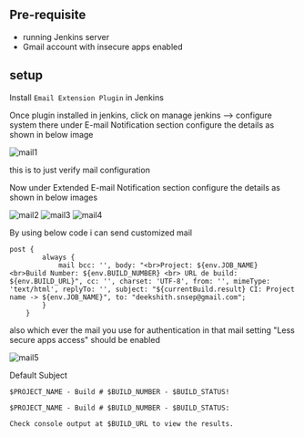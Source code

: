 ## Pre-requisite 
- running Jenkins server 
- Gmail account with insecure apps enabled 

## setup 

Install ```Email Extension Plugin``` in Jenkins 

Once plugin installed in jenkins, click on manage jenkins --> configure system there under E-mail Notification section configure the details as shown in below image 

![mail1](https://user-images.githubusercontent.com/29688323/136433493-426f90e1-16cb-4751-8055-44b17f508224.JPG)

this is to just verify mail configuration 

Now under Extended E-mail Notification section configure the details as shown in below images 

![mail2](https://user-images.githubusercontent.com/29688323/136435258-538d0ea2-20f3-4afc-b499-e1e47a70a654.JPG)
![mail3](https://user-images.githubusercontent.com/29688323/136435248-1000cddc-f7dc-4a11-b9c6-c1d90b5de85a.JPG)
![mail4](https://user-images.githubusercontent.com/29688323/136435260-fdef923a-3c42-4269-9d2c-143d84471dcf.JPG)

By using below code i can send customized mail 

```
post {
		always {
			mail bcc: '', body: "<br>Project: ${env.JOB_NAME} <br>Build Number: ${env.BUILD_NUMBER} <br> URL de build: ${env.BUILD_URL}", cc: '', charset: 'UTF-8', from: '', mimeType: 'text/html', replyTo: '', subject: "${currentBuild.result} CI: Project name -> ${env.JOB_NAME}", to: "deekshith.snsep@gmail.com";  
		}
	}
```

also which ever the mail you use for authentication in that mail setting "Less secure apps access" should be enabled 

![mail5](https://user-images.githubusercontent.com/29688323/136435833-879ce27a-1212-4398-a319-f4e6b778ebe6.JPG)

Default Subject

```
$PROJECT_NAME - Build # $BUILD_NUMBER - $BUILD_STATUS!
```

```
$PROJECT_NAME - Build # $BUILD_NUMBER - $BUILD_STATUS:

Check console output at $BUILD_URL to view the results.
```